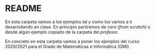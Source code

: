 # README #

En esta carpeta vamos a los ejemplos tal y como los vamos a ir desarrollando en
clase. En principio partiremos de cero (*from scratch*) o desde algún ejemplo 
copiado de la carpeta del *profesor*. 

En concreto en esta carpeta vamos a poner los ejemplos del curso 2020/2021 
para el Grado de Matematicas e Informática (GMI). 
